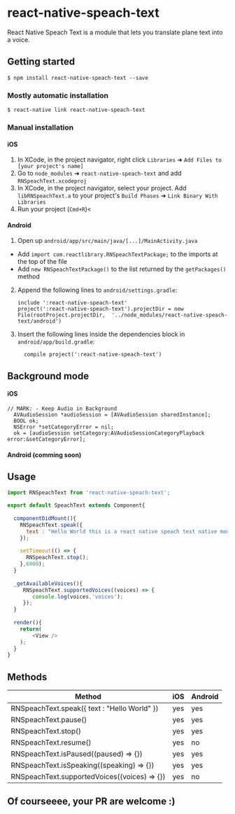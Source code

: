 
# react-native-speach-text

React Native Speach Text is a module that lets you translate plane text into a voice.

## Getting started

`$ npm install react-native-speach-text --save`

### Mostly automatic installation

`$ react-native link react-native-speach-text`

### Manual installation

#### iOS

1. In XCode, in the project navigator, right click `Libraries` ➜ `Add Files to [your project's name]`
2. Go to `node_modules` ➜ `react-native-speach-text` and add `RNSpeachText.xcodeproj`
3. In XCode, in the project navigator, select your project. Add `libRNSpeachText.a` to your project's `Build Phases` ➜ `Link Binary With Libraries`
4. Run your project (`Cmd+R`)<

#### Android

1. Open up `android/app/src/main/java/[...]/MainActivity.java`
  - Add `import com.reactlibrary.RNSpeachTextPackage;` to the imports at the top of the file
  - Add `new RNSpeachTextPackage()` to the list returned by the `getPackages()` method
2. Append the following lines to `android/settings.gradle`:
  	```
  	include ':react-native-speach-text'
  	project(':react-native-speach-text').projectDir = new File(rootProject.projectDir, 	'../node_modules/react-native-speach-text/android')
  	```
3. Insert the following lines inside the dependencies block in `android/app/build.gradle`:
  	```
      compile project(':react-native-speach-text')
  	```

## Background mode

#### iOS

```
// MARK: - Keep Audio in Background
  AVAudioSession *audioSession = [AVAudioSession sharedInstance];
  BOOL ok;
  NSError *setCategoryError = nil;
  ok = [audioSession setCategory:AVAudioSessionCategoryPlayback error:&setCategoryError];
```

#### Android (comming soon)

## Usage
```javascript
import RNSpeachText from 'react-native-speach-text';

export default SpeachText extends Component{
  
  componentDidMount(){
    RNSpeachText.speak({
      text : "Hello World this is a react native speach text native module, and this voice will stop in 5,4,3,2,1, now!"
    });
    
    setTimeout(() => {
      RNSpeachText.stop();
    },6000);
  }
  
  _getAvailableVoices(){
     RNSpeachText.supportedVoices((voices) => {
        console.log(voices,'voices');
     });
  }
  
  render(){
    return(
        <View />
    );
  } 
}
```

## Methods

| Method | iOS | Android |
| ------- | ----| --------|
| RNSpeachText.speak({ text : "Hello World" }) | yes | yes |
| RNSpeachText.pause() | yes | yes |
| RNSpeachText.stop()  | yes | yes |
| RNSpeachText.resume() | yes | no |
| RNSpeachText.isPaused((paused) => {}) | yes | yes |
| RNSpeachText.isSpeaking((speaking) => {}) | yes | yes |
| RNSpeachText.supportedVoices((voices) => {}) | yes | no |

## Of courseeee, your PR are welcome :)
  
